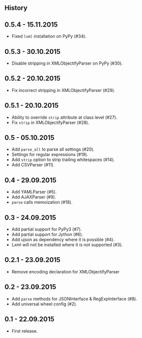 History
-------

0.5.4 - 15.11.2015
----------------

* Fixed `lxml` installation on PyPy (#34).

0.5.3 - 30.10.2015
----------------

* Disable stripping in XMLObjectifyParser on PyPy (#30).

0.5.2 - 20.10.2015
----------------

* Fix incorrect stripping in XMLObjectifyParser (#29).

0.5.1 - 20.10.2015
----------------

* Ability to override `strip` attribute at class level (#27).
* Fix `strip` in XMLObjectifyParser (#28).

0.5 - 05.10.2015
----------------

* Add `parse_all` to parse all settings (#20).
* Settings for regular expressions (#19).
* Add `strip` option to strip trailing whitespaces (#14).
* Add CSVParser (#11).

0.4 - 29.09.2015
----------------

* Add YAMLParser (#5).
* Add AJAXParser (#9).
* `parse` calls memoization (#18).

0.3 - 24.09.2015
----------------

* Add partial support for PyPy3 (#7).
* Add partial support for Jython (#6).
* Add ujson as dependency where it is possible (#4).
* Lxml will not be installed where it is not supported (#3).

0.2.1 - 23.09.2015
----------------

* Remove encoding declaration for XMLObjectifyParser

0.2 - 23.09.2015
----------------

* Add ```parse``` methods for JSONInterface & RegExpInterface (#8).
* Add universal wheel config (#2).

0.1 - 22.09.2015
----------------

* First release.